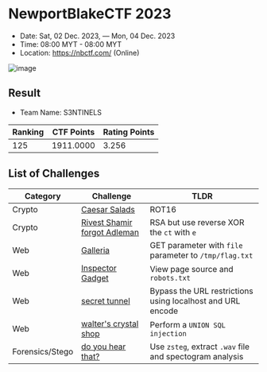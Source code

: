 # NewportBlakeCTF 2023
- Date: Sat, 02 Dec. 2023, — Mon, 04 Dec. 2023
- Time:  08:00 MYT -  08:00 MYT
- Location: https://nbctf.com/  (Online)
  
![image](https://github.com/user-attachments/assets/db5b9a31-66ea-49ec-b006-16291b4dd9b9)

## Result

- Team Name: S3NTINELS
  
| Ranking                       | CTF Points        | Rating Points                |
| ------------------------------| ----------------- | -----------------------------| 
|    125                        | 1911.0000         | 3.256                         |

## List of Challenges

| Category                        | Challenge                                                          | TLDR                |
| ------------------------------- | ------------------------------------------------------------ | ------------------------------------------------------------| 
|    Crypto                        | <a href = https://github.com/ArifPeycal/NewportBlakeCTF2023/tree/main/Caesar%20Salads> Caesar Salads</a> | ROT16
|    Crypto                        | <a href = https://github.com/ArifPeycal/NewportBlakeCTF2023/tree/main/Rivest%20Shamir%20forgot%20Adleman> Rivest Shamir forgot Adleman </a> | RSA but use reverse XOR the ```ct``` with ```e```
|    Web                        | <a href = https://github.com/ArifPeycal/NewportBlakeCTF2023/tree/main/Galleria> Galleria</a> | GET parameter with ```file``` parameter to ```/tmp/flag.txt```
|    Web           | <a href = "https://github.com/ArifPeycal/NewportBlakeCTF2023/tree/main/Inspector%20Gadget"> Inspector Gadget </a> | View page source and ```robots.txt```
|    Web                        | <a href = https://github.com/ArifPeycal/NewportBlakeCTF2023/tree/main/secret%20tunnel> secret tunnel</a> | Bypass the URL restrictions using localhost and URL encode
|    Web                        | <a href = "https://github.com/ArifPeycal/NewportBlakeCTF2023/tree/main/walter's%20crystal%20shop"> walter's crystal shop</a> | Perform a ```UNION SQL injection```
|    Forensics/Stego                        | <a href = https://github.com/ArifPeycal/NewportBlakeCTF2023/tree/main/do%20you%20hear%20that%3F> do you hear that? </a> | Use ```zsteg```, extract ```.wav``` file and spectogram analysis 

